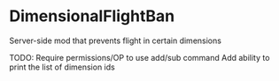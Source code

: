 DimensionalFlightBan
====================

Server-side mod that prevents flight in certain dimensions

TODO:
Require permissions/OP to use add/sub command
Add ability to print the list of dimension ids
